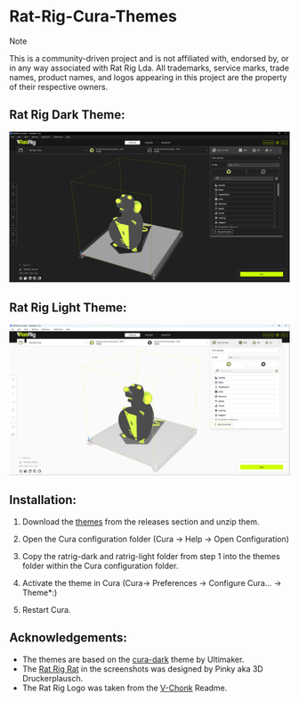 # Rat-Rig-Cura-Themes

> [!NOTE]  
> This is a community-driven project and is not affiliated with, endorsed by, or in any way associated with Rat Rig Lda. All trademarks, service marks, trade names, product names, and logos appearing in this project are the property of their respective owners.
>

## Rat Rig Dark Theme:
![Rat Rig Dark Theme](https://github.com/Heinekamp/Rat-Rig-Cura-Themes/blob/main/assets/Rat-Rig-Dark.png)

## Rat Rig Light Theme:
![Rat Rig Light Theme](https://github.com/Heinekamp/Rat-Rig-Cura-Themes/blob/main/assets/Rat-Rig-Light.png)

## Installation:

1. Download the [themes](https://github.com/Heinekamp/Rat-Rig-Cura-Themes/releases/download/V0.1/Rat-Rig-Cura-Themes-V0.1.zip) from the releases section and unzip them.

2. Open the Cura configuration folder (Cura -> Help -> Open Configuration)

3. Copy the ratrig-dark and ratrig-light folder from step 1 into the themes folder within the Cura configuration folder.

4. Activate the theme in Cura (Cura-> Preferences -> Configure Cura... -> Theme*:)

5. Restart Cura.

## Acknowledgements:

- The themes are based on the [cura-dark](https://github.com/Ultimaker/Cura/tree/main/resources/themes/cura-dark) theme by Ultimaker.
- The [Rat Rig Rat](https://www.printables.com/de/model/649384-ratrig-rat) in the screenshots was designed by Pinky aka 3D Druckerplausch.
- The Rat Rig Logo was taken from the [V-Chonk](https://github.com/Rat-Rig/V-Chonk) Readme.
